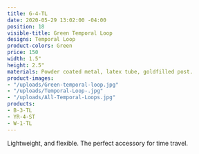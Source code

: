 ```yaml
---
title: G-4-TL
date: 2020-05-29 13:02:00 -04:00
position: 18
visible-title: Green Temporal Loop
designs: Temporal Loop
product-colors: Green
price: 150
width: 1.5"
height: 2.5"
materials: Powder coated metal, latex tube, goldfilled post.
product-images:
- "/uploads/Green-temporal-loop.jpg"
- "/uploads/Temporal-Loop-.jpg"
- "/uploads/All-Temporal-Loops.jpg"
products:
- B-3-TL
- YR-4-ST
- W-1-TL
---
```


Lightweight, and flexible. The perfect accessory for time travel.